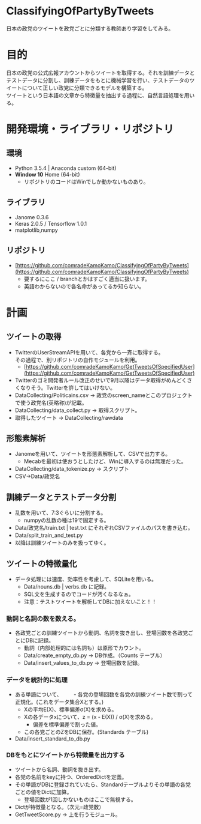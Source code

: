 # ClassifyingOfPartyByTweets
日本の政党のツイートを政党ごとに分類する教師あり学習をしてみる。

# 目的
日本の政党の公式広報アカウントからツイートを取得する。それを訓練データとテストデータに分割し、訓練データをもとに機械学習を行い、テストデータのツイートについて正しい政党に分類できるモデルを構築する。  
ツイートという日本語の文章から特徴量を抽出する過程に、自然言語処理を用いる。
# 開発環境・ライブラリ・リポジトリ
## 環境
 - Python 3.5.4 | Anaconda custom (64-bit)
 - **Window 10** Home (64-bit)
     - リポジトリのコードはWinでしか動かないものあり。
## ライブラリ
 - Janome 0.3.6
 - Keras 2.0.5 / Tensorflow 1.0.1
 - matplotlib,numpy
## リポジトリ
 - [https://github.com/comradeKamoKamo/ClassifyingOfPartyByTweets](https://github.com/comradeKamoKamo/ClassifyingOfPartyByTweets)
     - 要するにここ / branchとかはすごく適当に扱います。
     - 英語わからないので各名命があってるか知らない。
# 計画

## ツイートの取得
 - TwitterのUserStreamAPIを用いて、各党から一斉に取得する。  
その過程で、別リポジトリの自作モジュールを利用。  
     - [https://github.com/comradeKamoKamo/GetTweetsOfSpecifiedUser](https://github.com/comradeKamoKamo/GetTweetsOfSpecifiedUser)  
 - Twitterのゴミ開発者ルール改正のせいで9月以降はデータ取得がめんどくさくなりそう。Twitterを許してはいけない。
 - DataCollecting/Politicains.csv -> 政党のscreen_nameとこのプロジェクトで使う政党名(英略称)が記載。
 - DataCollecting/data_collect.py -> 取得スクリプト。
 - 取得したツイート -> DataCollecting/rawdata
## 形態素解析
 - Janomeを用いて、ツイートを形態素解析して、CSVで出力する。
     - Mecabを最初は使おうとしたけど、Winに導入するのは無理だった。
 - DataCollecting/data_tokenize.py -> スクリプト
 - CSV->Data/政党名
## 訓練データとテストデータ分割
 - 乱数を用いて、7:3ぐらいに分割する。
     - numpyの乱数の種は19で固定する。
 - Data/政党名/train.txt | test.txt にそれぞれCSVファイルのパスを書き込む。　　
 - Data/split\_train\_and\_test.py　　
 - 以降は訓練ツイートのみを扱ってゆく。　　
## ツイートの特徴量化
- データ処理には速度、効率性を考慮して、SQLiteを用いる。
    - Data/nouns.db | verbs.db に記録。
    - SQL文を生成するのでコードが汚くなるなぁ。
    - 注意：テストツイートを解析してDBに加えないこと！！
### 動詞と名詞の数を数える。
 - 各政党ごとの訓練ツイートから動詞、名詞を抜き出し、登場回数を各政党ごとにDBに記録。
    - 動詞（内部処理的には名詞も）は原形でカウント。
    - Data/create_empty_db.py -> DB作成。（Counts テーブル）  
    - Data/insert_values_to_db.py -> 登場回数を記録。
### データを統計的に処理
 - ある単語について、
 　　- 各党の登場回数を各党の訓練ツイート数で割って正規化。(これをデータ集合Xとする。)
     - Xの平均E(X)、標準偏差σ(X)を求める。
     - Xの各データxについて、z = (x - E(X)) / σ(X)を求める。
        - 偏差を標準偏差で割った値。
     - この各党ごとのZをDBに保存。(Standards テーブル)
 -  Data/insert\_standard\_to\_db.py
### DBをもとにツイートから特徴量を出力する
 - ツイートから名詞、動詞を抜き出す。
 - 各党の名前をkeyに持つ、OrderedDictを定義。
 - その単語がDBに登録されていたら、Standardテーブルよりその単語の各党ごとの値をDictに加算。
     - 登場回数が1回しかないものはここで無視する。
 - Dictが特徴量となる。（次元=政党数）
 - GetTweetScore.py -> 上を行うモジュール。
